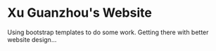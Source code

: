 # Xu Guanzhou's Website
Using bootstrap templates to do some work.
Getting there with better website design...
